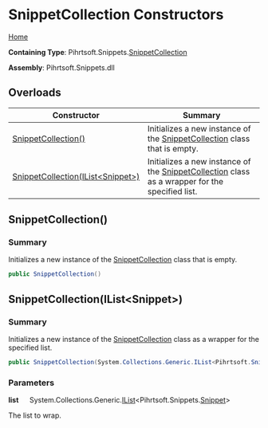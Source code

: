 # SnippetCollection Constructors

[Home](../../../../README.md)

**Containing Type**: Pihrtsoft\.Snippets\.[SnippetCollection](../README.md)

**Assembly**: Pihrtsoft\.Snippets\.dll

## Overloads

| Constructor | Summary |
| ----------- | ------- |
| [SnippetCollection()](#Pihrtsoft_Snippets_SnippetCollection__ctor) | Initializes a new instance of the [SnippetCollection](../README.md) class that is empty\. |
| [SnippetCollection(IList\<Snippet>)](#Pihrtsoft_Snippets_SnippetCollection__ctor_System_Collections_Generic_IList_Pihrtsoft_Snippets_Snippet__) | Initializes a new instance of the [SnippetCollection](../README.md) class as a wrapper for the specified list\. |

## SnippetCollection\(\) <a name="Pihrtsoft_Snippets_SnippetCollection__ctor"></a>

### Summary

Initializes a new instance of the [SnippetCollection](../README.md) class that is empty\.

```csharp
public SnippetCollection()
```

## SnippetCollection\(IList\<Snippet>\) <a name="Pihrtsoft_Snippets_SnippetCollection__ctor_System_Collections_Generic_IList_Pihrtsoft_Snippets_Snippet__"></a>

### Summary

Initializes a new instance of the [SnippetCollection](../README.md) class as a wrapper for the specified list\.

```csharp
public SnippetCollection(System.Collections.Generic.IList<Pihrtsoft.Snippets.Snippet> list)
```

### Parameters

**list** &emsp; System\.Collections\.Generic\.[IList](https://docs.microsoft.com/en-us/dotnet/api/system.collections.generic.ilist-1)\<Pihrtsoft\.Snippets\.[Snippet](../../Snippet/README.md)>

The list to wrap\.